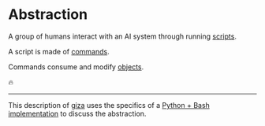 # Abstraction

A group of humans interact with an AI system through running [scripts](../concepts/script.md).

A script is made of [commands](./commands.md).

Commands consume and modify [objects](../concepts/objects.md).

🔥

---

This description of [giza](../README.md) uses the specifics of a [Python + Bash implementation](https://github.com/kamangir/awesome-bash-cli) to discuss the abstraction.